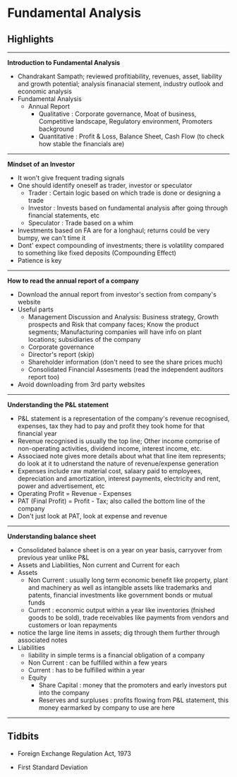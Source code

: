 # Fundamental Analysis

## Highlights

---
**Introduction to Fundamental Analysis**
- Chandrakant Sampath; reviewed profitiability, revenues, asset, liability and growth potential; analysis finanacial stement, industry outlook and economic analysis 
- Fundamental Analysis
  - Annual Report
    - Qualitative : Corporate governance, Moat of business, Competitive landscape, Regulatory environment, Promoters background
    - Quantitative : Profit & Loss, Balance Sheet, Cash Flow (to check how stable the financials are)
---
**Mindset of an Investor**
- It won't give frequent trading signals
- One should identify oneself as trader, investor or speculator
  - Trader : Certain logic based on which trade is done or designing a trade
  - Investor : Invests based on fundamental analysis after going through financial statements, etc
  - Speculator : Trade based on a whim
- Investments based on FA are for a longhaul; returns could be very bumpy, we can't time it
- Dont' expect compounding of investments; there is volatility compared to something like fixed deposits (Compounding Effect)
- Patience is key
---
**How to read the annual report of a company**
- Download the annual report from investor's section from company's website
- Useful parts
  - Management Discussion and Analysis: Business strategy, Growth prospects and Risk that company faces; Know the product segments; Manufacturing companies will have info on plant locations; subsidiaries of the company
  - Corporate governance
  - Director's report (skip)
  - Shareholder information (don't need to see the share prices much)
  - Consolidated Financial Assesments (read the independent auditors report too)
- Avoid downloading from 3rd party websites 
---
**Understanding the P&L statement**
- P&L statement is a representation of the company's revenue recognised, expenses, tax they had to pay and profit they took home for that financial year
- Revenue recognised is usually the top line; Other income comprise of non-operating activities, dividend income, interest income, etc.
- Associaed note gives more details about what that line item represents; do look at it to udnerstand the nature of revenue/expense generation
- Expenses include raw material cost, salaary paid to employees, depreciation and amortization, interest payments, electricity and rent, power and advertisement, etc
- Operating Profit = Revenue - Expenses
- PAT (Final Profit) = Profit - Tax; also called the bottom line of the company
- Don't just look at PAT, look at expense and revenue
---
**Understanding balance sheet**
- Consolidated balance sheet is on a year on year basis, carryover from previous year unlike P&L
- Assets and Liabilities, Non current and Current for each
- Assets
  - Non Current : usually long term economic benefit like property, plant and machinery as well as intangible assets like trademarks and patents, financial investments like government bonds or mutual funds
  - Current : economic output within a year like inventories (fnished goods to be sold), trade receivables like payments from vendors and customers or loan repayments
- notice the large line items in assets; dig through them further through associated notes
- Liabilities
  - liability in simple terms is a financial obligation of a company 
  - Non Current : can be fulfilled within a few years
  - Current : has to be fulfilled within a year
  - Equity 
    -  Share Capital : money that the promoters and early investors put into the company
    -  Reserves and surpluses : profits flowing from P&L statement, this money earmarked by company to use are here
---

## Tidbits
- Foreign Exchange Regulation Act, 1973

- First Standard Deviation
